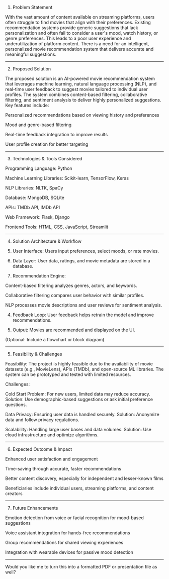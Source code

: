 1. Problem Statement

With the vast amount of content available on streaming platforms, users often struggle to find movies that align with their preferences. Existing recommendation systems provide generic suggestions that lack personalization and often fail to consider a user's mood, watch history, or genre preferences. This leads to a poor user experience and underutilization of platform content. There is a need for an intelligent, personalized movie recommendation system that delivers accurate and meaningful suggestions.


---

2. Proposed Solution

The proposed solution is an AI-powered movie recommendation system that leverages machine learning, natural language processing (NLP), and real-time user feedback to suggest movies tailored to individual user profiles. The system combines content-based filtering, collaborative filtering, and sentiment analysis to deliver highly personalized suggestions. Key features include:

Personalized recommendations based on viewing history and preferences

Mood and genre-based filtering

Real-time feedback integration to improve results

User profile creation for better targeting



---

3. Technologies & Tools Considered

Programming Language: Python

Machine Learning Libraries: Scikit-learn, TensorFlow, Keras

NLP Libraries: NLTK, SpaCy

Database: MongoDB, SQLite

APIs: TMDb API, IMDb API

Web Framework: Flask, Django

Frontend Tools: HTML, CSS, JavaScript, Streamlit



---

4. Solution Architecture & Workflow

1. User Interface: Users input preferences, select moods, or rate movies.


2. Data Layer: User data, ratings, and movie metadata are stored in a database.


3. Recommendation Engine:

Content-based filtering analyzes genres, actors, and keywords.

Collaborative filtering compares user behavior with similar profiles.

NLP processes movie descriptions and user reviews for sentiment analysis.



4. Feedback Loop: User feedback helps retrain the model and improve recommendations.


5. Output: Movies are recommended and displayed on the UI.



(Optional: Include a flowchart or block diagram)


---

5. Feasibility & Challenges

Feasibility:
The project is highly feasible due to the availability of movie datasets (e.g., MovieLens), APIs (TMDb), and open-source ML libraries. The system can be prototyped and tested with limited resources.

Challenges:

Cold Start Problem: For new users, limited data may reduce accuracy.
Solution: Use demographic-based suggestions or ask initial preference questions.

Data Privacy: Ensuring user data is handled securely.
Solution: Anonymize data and follow privacy regulations.

Scalability: Handling large user bases and data volumes.
Solution: Use cloud infrastructure and optimize algorithms.



---

6. Expected Outcome & Impact

Enhanced user satisfaction and engagement

Time-saving through accurate, faster recommendations

Better content discovery, especially for independent and lesser-known films

Beneficiaries include individual users, streaming platforms, and content creators



---

7. Future Enhancements

Emotion detection from voice or facial recognition for mood-based suggestions

Voice assistant integration for hands-free recommendations

Group recommendations for shared viewing experiences

Integration with wearable devices for passive mood detection



---

Would you like me to turn this into a formatted PDF or presentation file as well?
